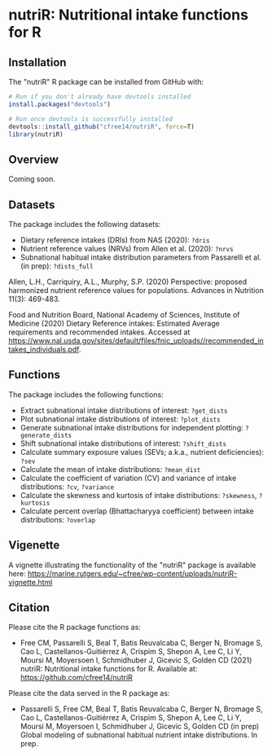 nutriR: Nutritional intake functions for R
======================================================================

Installation
------------

The "nutriR" R package can be installed from GitHub with:

``` r
# Run if you don't already have devtools installed
install.packages("devtools")

# Run once devtools is successfully installed
devtools::install_github("cfree14/nutriR", force=T)
library(nutriR)
```

Overview
---------
Coming soon.


Datasets
---------

The package includes the following datasets:

- Dietary reference intakes (DRIs) from NAS (2020): `?dris`
- Nutrient reference values (NRVs) from Allen et al. (2020): `?nrvs`
- Subnational habitual intake distribution parameters from Passarelli et al. (in prep): `?dists_full`

Allen, L.H., Carriquiry, A.L., Murphy, S.P. (2020) Perspective: proposed harmonized nutrient reference values for populations. Advances in Nutrition 11(3): 469-483.

Food and Nutrition Board, National Academy of Sciences, Institute of Medicine (2020) Dietary Reference intakes: Estimated Average requirements and recommended intakes. Accessed at https://www.nal.usda.gov/sites/default/files/fnic_uploads//recommended_intakes_individuals.pdf.

Functions
---------

The package includes the following functions:

- Extract subnational intake distributions of interest: `?get_dists`
- Plot subnational intake distributions of interest: `?plot_dists`
- Generate subnational intake distributions for independent plotting: `?generate_dists`
- Shift subnational intake distributions of interest: `?shift_dists`
- Calculate summary exposure values (SEVs; a.k.a., nutrient deficiencies): `?sev`
- Calculate the mean of intake distributions: `?mean_dist`
- Calculate the coefficient of variation (CV) and variance of intake distributions: `?cv`, `?variance`
- Calculate the skewness and kurtosis of intake distributions: `?skewness`, `?kurtosis`
- Calculate percent overlap (Bhattacharyya coefficient) between intake distributions: `?overlap`

Vigenette
---------

A vignette illustrating the functionality of the "nutriR" package is available here: 
https://marine.rutgers.edu/~cfree/wp-content/uploads/nutriR-vignette.html

Citation
------------

Please cite the R package functions as:

* Free CM, Passarelli S, Beal T, Batis Reuvalcaba C, Berger N, Bromage S, Cao L, Castellanos-Guitiérrez A, Crispim S, Shepon A, Lee C, Li Y, Moursi M, Moyersoen I, Schmidhuber J, Gicevic S, Golden CD (2021) nutriR: Nutritional intake functions for R. Available at: https://github.com/cfree14/nutriR

Please cite the data served in the R package as:

* Passarelli S, Free CM, Beal T, Batis Reuvalcaba C, Berger N, Bromage S, Cao L, Castellanos-Guitiérrez A, Crispim S, Shepon A, Lee C, Li Y, Moursi M, Moyersoen I, Schmidhuber J, Gicevic S, Golden CD (in prep) Global modeling of subnational habitual nutrient intake distributions. In prep.

